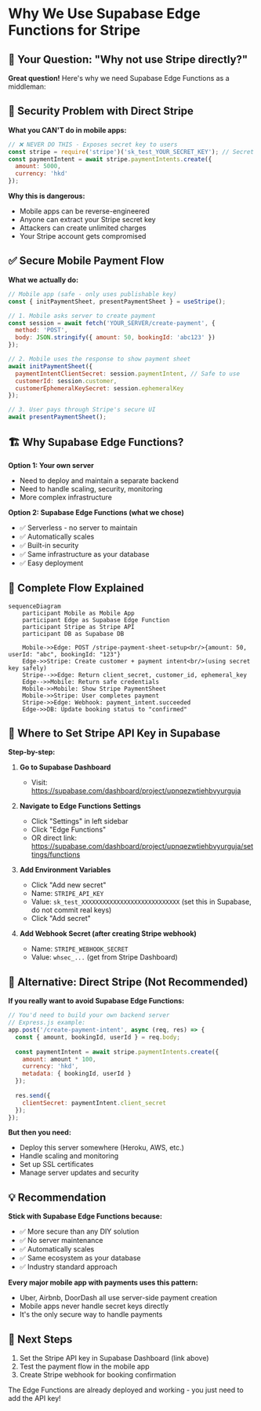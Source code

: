 # Why We Use Supabase Edge Functions for Stripe

## 🤔 Your Question: "Why not use Stripe directly?"

**Great question!** Here's why we need Supabase Edge Functions as a middleman:

## 🔐 Security Problem with Direct Stripe

**What you CAN'T do in mobile apps:**
```javascript
// ❌ NEVER DO THIS - Exposes secret key to users
const stripe = require('stripe')('sk_test_YOUR_SECRET_KEY'); // Secret key in mobile app = HUGE security risk
const paymentIntent = await stripe.paymentIntents.create({
  amount: 5000,
  currency: 'hkd'
});
```

**Why this is dangerous:**
- Mobile apps can be reverse-engineered
- Anyone can extract your Stripe secret key
- Attackers can create unlimited charges
- Your Stripe account gets compromised

## ✅ Secure Mobile Payment Flow

**What we actually do:**
```javascript
// Mobile app (safe - only uses publishable key)
const { initPaymentSheet, presentPaymentSheet } = useStripe();

// 1. Mobile asks server to create payment
const session = await fetch('YOUR_SERVER/create-payment', {
  method: 'POST',
  body: JSON.stringify({ amount: 50, bookingId: 'abc123' })
});

// 2. Mobile uses the response to show payment sheet
await initPaymentSheet({
  paymentIntentClientSecret: session.paymentIntent, // Safe to use
  customerId: session.customer,
  customerEphemeralKeySecret: session.ephemeralKey
});

// 3. User pays through Stripe's secure UI
await presentPaymentSheet();
```

## 🏗️ Why Supabase Edge Functions?

**Option 1: Your own server**
- Need to deploy and maintain a separate backend
- Need to handle scaling, security, monitoring
- More complex infrastructure

**Option 2: Supabase Edge Functions (what we chose)**
- ✅ Serverless - no server to maintain
- ✅ Automatically scales
- ✅ Built-in security
- ✅ Same infrastructure as your database
- ✅ Easy deployment

## 📱 Complete Flow Explained

```mermaid
sequenceDiagram
    participant Mobile as Mobile App
    participant Edge as Supabase Edge Function
    participant Stripe as Stripe API
    participant DB as Supabase DB

    Mobile->>Edge: POST /stripe-payment-sheet-setup<br/>{amount: 50, userId: "abc", bookingId: "123"}
    Edge->>Stripe: Create customer + payment intent<br/>(using secret key safely)
    Stripe-->>Edge: Return client_secret, customer_id, ephemeral_key
    Edge-->>Mobile: Return safe credentials
    Mobile->>Mobile: Show Stripe PaymentSheet
    Mobile->>Stripe: User completes payment
    Stripe->>Edge: Webhook: payment_intent.succeeded
    Edge->>DB: Update booking status to "confirmed"
```

## 🔑 Where to Set Stripe API Key in Supabase

**Step-by-step:**

1. **Go to Supabase Dashboard**
   - Visit: https://supabase.com/dashboard/project/upnqezwtiehbvyurguja

2. **Navigate to Edge Functions Settings**
   - Click "Settings" in left sidebar
   - Click "Edge Functions"
   - OR direct link: https://supabase.com/dashboard/project/upnqezwtiehbvyurguja/settings/functions

3. **Add Environment Variables**
   - Click "Add new secret"
   - Name: `STRIPE_API_KEY`
   - Value: `sk_test_XXXXXXXXXXXXXXXXXXXXXXXXXXXX` (set this in Supabase, do not commit real keys)
   - Click "Add secret"

4. **Add Webhook Secret (after creating Stripe webhook)**
   - Name: `STRIPE_WEBHOOK_SECRET`
   - Value: `whsec_...` (get from Stripe Dashboard)

## 🎯 Alternative: Direct Stripe (Not Recommended)

**If you really want to avoid Supabase Edge Functions:**

```javascript
// You'd need to build your own backend server
// Express.js example:
app.post('/create-payment-intent', async (req, res) => {
  const { amount, bookingId, userId } = req.body;
  
  const paymentIntent = await stripe.paymentIntents.create({
    amount: amount * 100,
    currency: 'hkd',
    metadata: { bookingId, userId }
  });
  
  res.send({
    clientSecret: paymentIntent.client_secret
  });
});
```

**But then you need:**
- Deploy this server somewhere (Heroku, AWS, etc.)
- Handle scaling and monitoring
- Set up SSL certificates
- Manage server updates and security

## 💡 Recommendation

**Stick with Supabase Edge Functions because:**
- ✅ More secure than any DIY solution
- ✅ No server maintenance
- ✅ Automatically scales
- ✅ Same ecosystem as your database
- ✅ Industry standard approach

**Every major mobile app with payments uses this pattern:**
- Uber, Airbnb, DoorDash all use server-side payment creation
- Mobile apps never handle secret keys directly
- It's the only secure way to handle payments

## 🚀 Next Steps

1. Set the Stripe API key in Supabase Dashboard (link above)
2. Test the payment flow in the mobile app
3. Create Stripe webhook for booking confirmation

The Edge Functions are already deployed and working - you just need to add the API key!
